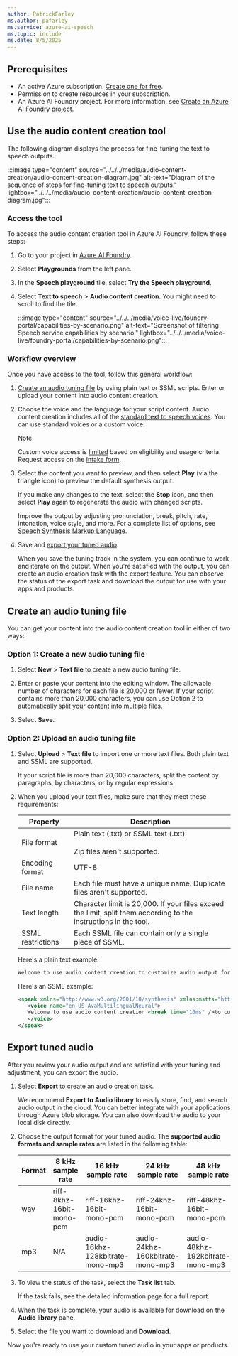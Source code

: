 ```yaml
---
author: PatrickFarley
ms.author: pafarley
ms.service: azure-ai-speech
ms.topic: include
ms.date: 8/5/2025
---
```


## Prerequisites

- An active Azure subscription. [Create one for free](https://azure.microsoft.com/pricing/purchase-options/azure-account?cid=msft_learn).
- Permission to create resources in your subscription.
- An Azure AI Foundry project. For more information, see [Create an Azure AI Foundry project](/azure/ai-foundry/how-to/create-projects).

## Use the audio content creation tool

The following diagram displays the process for fine-tuning the text to speech outputs. 

:::image type="content" source="../../../media/audio-content-creation/audio-content-creation-diagram.jpg" alt-text="Diagram of the sequence of steps for fine-tuning text to speech outputs." lightbox="../../../media/audio-content-creation/audio-content-creation-diagram.jpg":::

### Access the tool

To access the audio content creation tool in Azure AI Foundry, follow these steps:

1. Go to your project in [Azure AI Foundry](https://ai.azure.com/?cid=learnDocs). 
1. Select **Playgrounds** from the left pane.
1. In the **Speech playground** tile, select **Try the Speech playground**.
1. Select **Text to speech** > **Audio content creation**. You might need to scroll to find the tile. 

   :::image type="content" source="../../../media/voice-live/foundry-portal/capabilities-by-scenario.png" alt-text="Screenshot of filtering Speech service capabilities by scenario." lightbox="../../../media/voice-live/foundry-portal/capabilities-by-scenario.png":::

### Workflow overview

Once you have access to the tool, follow this general workflow:

1. [Create an audio tuning file](#create-an-audio-tuning-file) by using plain text or SSML scripts. Enter or upload your content into audio content creation.
1. Choose the voice and the language for your script content. Audio content creation includes all of the [standard text to speech voices](../../../language-support.md?tabs=tts). You can use standard voices or a custom voice.

   > [!NOTE]
   > Custom voice access is [limited](/azure/ai-foundry/responsible-ai/speech-service/text-to-speech/limited-access) based on eligibility and usage criteria. Request access on the [intake form](https://aka.ms/customneural).

1. Select the content you want to preview, and then select **Play** (via the triangle icon) to preview the default synthesis output. 

   If you make any changes to the text, select the **Stop** icon, and then select **Play** again to regenerate the audio with changed scripts. 

   Improve the output by adjusting pronunciation, break, pitch, rate, intonation, voice style, and more. For a complete list of options, see [Speech Synthesis Markup Language](../../../speech-synthesis-markup.md). 

1. Save and [export your tuned audio](#export-tuned-audio). 

   When you save the tuning track in the system, you can continue to work and iterate on the output. When you're satisfied with the output, you can create an audio creation task with the export feature. You can observe the status of the export task and download the output for use with your apps and products.

## Create an audio tuning file

You can get your content into the audio content creation tool in either of two ways:

### Option 1: Create a new audio tuning file

1. Select **New** > **Text file** to create a new audio tuning file.

1. Enter or paste your content into the editing window. The allowable number of characters for each file is 20,000 or fewer. If your script contains more than 20,000 characters, you can use Option 2 to automatically split your content into multiple files.

1. Select **Save**.

### Option 2: Upload an audio tuning file

1. Select **Upload** > **Text file** to import one or more text files. Both plain text and SSML are supported. 

   If your script file is more than 20,000 characters, split the content by paragraphs, by characters, or by regular expressions.

1. When you upload your text files, make sure that they meet these requirements:

   | Property | Description |
   |----------|---------------|
   | File format | Plain text (.txt) or SSML text (.txt)<br/><br/>Zip files aren't supported. |
   | Encoding format | UTF-8 |
   | File name | Each file must have a unique name. Duplicate files aren't supported. |
   | Text length | Character limit is 20,000. If your files exceed the limit, split them according to the instructions in the tool. |
   | SSML restrictions | Each SSML file can contain only a single piece of SSML. |
      

   Here's a plain text example:

   ```txt
   Welcome to use audio content creation to customize audio output for your products.
   ```

   Here's an SSML example:

   ```xml
   <speak xmlns="http://www.w3.org/2001/10/synthesis" xmlns:mstts="http://www.w3.org/2001/mstts" version="1.0" xml:lang="en-US">
      <voice name="en-US-AvaMultilingualNeural">
      Welcome to use audio content creation <break time="10ms" />to customize audio output for your products.
      </voice>
   </speak>
   ```

## Export tuned audio

After you review your audio output and are satisfied with your tuning and adjustment, you can export the audio.

1. Select **Export** to create an audio creation task. 

   We recommend **Export to Audio library** to easily store, find, and search audio output in the cloud. You can better integrate with your applications through Azure blob storage. You can also download the audio to your local disk directly.
   
1. Choose the output format for your tuned audio. The **supported audio formats and sample rates** are listed in the following table:

    | Format | 8 kHz sample rate | 16 kHz sample rate | 24 kHz sample rate | 48 kHz sample rate |
    |--- |--- |--- |--- |--- |
    | wav | riff-8khz-16bit-mono-pcm | riff-16khz-16bit-mono-pcm | riff-24khz-16bit-mono-pcm |riff-48khz-16bit-mono-pcm |
    | mp3 | N/A | audio-16khz-128kbitrate-mono-mp3 | audio-24khz-160kbitrate-mono-mp3 |audio-48khz-192kbitrate-mono-mp3 |
    
1. To view the status of the task, select the **Task list** tab. 

   If the task fails, see the detailed information page for a full report.

1. When the task is complete, your audio is available for download on the **Audio library** pane.

1. Select the file you want to download and **Download**. 

Now you're ready to use your custom tuned audio in your apps or products.
   